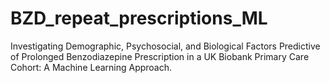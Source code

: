 # BZD_repeat_prescriptions_ML
Investigating Demographic, Psychosocial, and Biological Factors Predictive of Prolonged Benzodiazepine Prescription in a UK Biobank Primary Care Cohort: A Machine Learning Approach.
